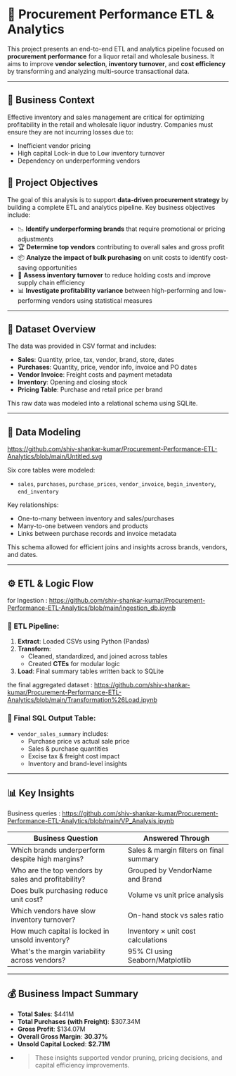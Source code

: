 # 📘 Procurement Performance ETL & Analytics

This project presents an end-to-end ETL and analytics pipeline focused on **procurement performance** for a liquor retail and wholesale business. It aims to improve **vendor selection**, **inventory turnover**, and **cost efficiency** by transforming and analyzing multi-source transactional data.


---

## 🧠 Business Context

Effective inventory and sales management are critical for optimizing profitability in the retail and wholesale liquor industry. Companies must ensure they are not incurring losses due to:
- Inefficient vendor pricing
- High capital Lock-in due to Low inventory turnover
- Dependency on underperforming vendors
  

## 🎯 Project Objectives
The goal of this analysis is to support **data-driven procurement strategy** by building a complete ETL and analytics pipeline. Key business objectives include:


- 📉 **Identify underperforming brands** that require promotional or pricing adjustments  
- 🏆 **Determine top vendors** contributing to overall sales and gross profit  
- 📦 **Analyze the impact of bulk purchasing** on unit costs to identify cost-saving opportunities  
- 🔄 **Assess inventory turnover** to reduce holding costs and improve supply chain efficiency  
- 📊 **Investigate profitability variance** between high-performing and low-performing vendors using statistical measures
  

---

## 🧮 Dataset Overview

The data was provided in CSV format and includes:

- **Sales**: Quantity, price, tax, vendor, brand, store, dates  
- **Purchases**: Quantity, price, vendor info, invoice and PO dates  
- **Vendor Invoice**: Freight costs and payment metadata  
- **Inventory**: Opening and closing stock  
- **Pricing Table**: Purchase and retail price per brand

This raw data was modeled into a relational schema using SQLite.

---


## 🧱 Data Modeling
https://github.com/shiv-shankar-kumar/Procurement-Performance-ETL-Analytics/blob/main/Untitled.svg

Six core tables were modeled:
- `sales`, `purchases`, `purchase_prices`, `vendor_invoice`, `begin_inventory`, `end_inventory`

Key relationships:
- One-to-many between inventory and sales/purchases
- Many-to-one between vendors and products
- Links between purchase records and invoice metadata

This schema allowed for efficient joins and insights across brands, vendors, and dates.

---


## ⚙️ ETL & Logic Flow

for Ingestion : https://github.com/shiv-shankar-kumar/Procurement-Performance-ETL-Analytics/blob/main/ingestion_db.ipynb
### 🔄 ETL Pipeline:
1. **Extract**: Loaded CSVs using Python (Pandas)
2. **Transform**:
   - Cleaned, standardized, and joined across tables
   - Created **CTEs** for modular logic
3. **Load**: Final summary tables written back to SQLite

the final aggregated dataset : https://github.com/shiv-shankar-kumar/Procurement-Performance-ETL-Analytics/blob/main/Transformation%26Load.ipynb
### 📌 Final SQL Output Table:
- `vendor_sales_summary` includes:
  - Purchase price vs actual sale price
  - Sales & purchase quantities
  - Excise tax & freight cost impact
  - Inventory and brand-level insights

---


## 📊 Key Insights
Business queries : https://github.com/shiv-shankar-kumar/Procurement-Performance-ETL-Analytics/blob/main/VP_Analysis.ipynb

| Business Question | Answered Through |
|-------------------|------------------|
| Which brands underperform despite high margins? | Sales & margin filters on final summary |
| Who are the top vendors by sales and profitability? | Grouped by VendorName and Brand |
| Does bulk purchasing reduce unit cost? | Volume vs unit price analysis |
| Which vendors have slow inventory turnover? | On-hand stock vs sales ratio |
| How much capital is locked in unsold inventory? | Inventory × unit cost calculations |
| What's the margin variability across vendors? | 95% CI using Seaborn/Matplotlib |

---


## 💰 Business Impact Summary

- **Total Sales**: $441M  
- **Total Purchases (with Freight)**: $307.34M  
- **Gross Profit**: $134.07M  
- **Overall Gross Margin**: **30.37%**  
- **Unsold Capital Locked**: **$2.71M**  
- > These insights supported vendor pruning, pricing decisions, and capital efficiency improvements.



